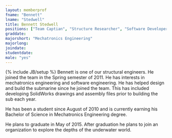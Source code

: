 ```yaml
---
layout: memberprof
fname: "Bennett"
lname: "Stedwell"
title: Bennett Stedwell
positions: ["Team Captian", "Structure Researcher", "Software Developer"]
graddate: 
majorshort: "Mechatronics Engineering"
majorlong: 
joindate: 
studentdate: 
male: "yes"
---
```

{% include JB/setup %}
Bennett is one of our structural engineers. He joined the team in the Spring semester of 2011. He has interests in mechatronics engineering and software engineering. He has helped design and build the submarine since he joined the team. This has included developing SolidWorks drawings and assembly files prior to building the sub each year.

He has been a student since August of 2010 and is currently earning his Bachelor of Science in Mechatronics Engineering degree.

He plans to graduate in May of 2015. After graduation he plans to join an organization to explore the depths of the underwater world.
